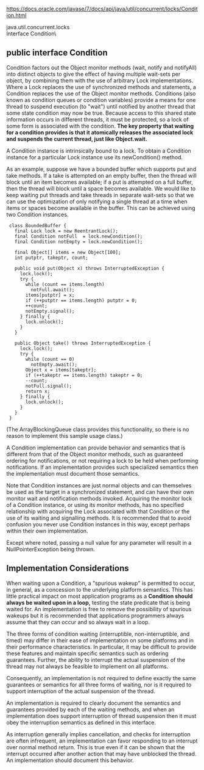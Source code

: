 https://docs.oracle.com/javase/7/docs/api/java/util/concurrent/locks/Condition.html

java.util.concurrent.locks\
Interface Condition\


## public interface Condition
Condition factors out the Object monitor methods (wait, notify and notifyAll) into distinct objects to give the effect of having multiple wait-sets per object, by combining them with the use of arbitrary Lock implementations. Where a Lock replaces the use of synchronized methods and statements, a Condition replaces the use of the Object monitor methods.
Conditions (also known as condition queues or condition variables) provide a means for one thread to suspend execution (to "wait") until notified by another thread that some state condition may now be true. Because access to this shared state information occurs in different threads, it must be protected, so a lock of some form is associated with the condition. **The key property that waiting for a condition provides is that it atomically releases the associated lock and suspends the current thread, just like Object.wait.**

A Condition instance is intrinsically bound to a lock. To obtain a Condition instance for a particular Lock instance use its newCondition() method.

As an example, suppose we have a bounded buffer which supports put and take methods. If a take is attempted on an empty buffer, then the thread will block until an item becomes available; if a put is attempted on a full buffer, then the thread will block until a space becomes available. We would like to keep waiting put threads and take threads in separate wait-sets so that we can use the optimization of only notifying a single thread at a time when items or spaces become available in the buffer. This can be achieved using two Condition instances.
```
 class BoundedBuffer {
   final Lock lock = new ReentrantLock();
   final Condition notFull  = lock.newCondition(); 
   final Condition notEmpty = lock.newCondition(); 

   final Object[] items = new Object[100];
   int putptr, takeptr, count;

   public void put(Object x) throws InterruptedException {
     lock.lock();
     try {
       while (count == items.length)
         notFull.await();
       items[putptr] = x;
       if (++putptr == items.length) putptr = 0;
       ++count;
       notEmpty.signal();
     } finally {
       lock.unlock();
     }
   }

   public Object take() throws InterruptedException {
     lock.lock();
     try {
       while (count == 0)
         notEmpty.await();
       Object x = items[takeptr];
       if (++takeptr == items.length) takeptr = 0;
       --count;
       notFull.signal();
       return x;
     } finally {
       lock.unlock();
     }
   }
 }
```
(The ArrayBlockingQueue class provides this functionality, so there is no reason to implement this sample usage class.)

A Condition implementation can provide behavior and semantics that is different from that of the Object monitor methods, such as guaranteed ordering for notifications, or not requiring a lock to be held when performing notifications. If an implementation provides such specialized semantics then the implementation must document those semantics.

Note that Condition instances are just normal objects and can themselves be used as the target in a synchronized statement, and can have their own monitor wait and notification methods invoked. Acquiring the monitor lock of a Condition instance, or using its monitor methods, has no specified relationship with acquiring the Lock associated with that Condition or the use of its waiting and signalling methods. It is recommended that to avoid confusion you never use Condition instances in this way, except perhaps within their own implementation.

Except where noted, passing a null value for any parameter will result in a NullPointerException being thrown.

## Implementation Considerations
When waiting upon a Condition, a "spurious wakeup" is permitted to occur, in general, as a concession to the underlying platform semantics. This has little practical impact on most application programs as a **Condition should always be waited upon in a loop,** testing the state predicate that is being waited for. An implementation is free to remove the possibility of spurious wakeups but it is recommended that applications programmers always assume that they can occur and so always wait in a loop.

The three forms of condition waiting (interruptible, non-interruptible, and timed) may differ in their ease of implementation on some platforms and in their performance characteristics. In particular, it may be difficult to provide these features and maintain specific semantics such as ordering guarantees. Further, the ability to interrupt the actual suspension of the thread may not always be feasible to implement on all platforms.

Consequently, an implementation is not required to define exactly the same guarantees or semantics for all three forms of waiting, nor is it required to support interruption of the actual suspension of the thread.

An implementation is required to clearly document the semantics and guarantees provided by each of the waiting methods, and when an implementation does support interruption of thread suspension then it must obey the interruption semantics as defined in this interface.

As interruption generally implies cancellation, and checks for interruption are often infrequent, an implementation can favor responding to an interrupt over normal method return. This is true even if it can be shown that the interrupt occurred after another action that may have unblocked the thread. An implementation should document this behavior.

